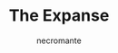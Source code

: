 ---
layout: post
type: tvserie
title: The Expanse
description: >-
  Duzentos anos no futuro, um detetive interespacial, o capitão de uma nave e uma diplomata antiguerra cruzam seus caminhos após uma jovem desaparecer misteriosamente.
author: necromante
overview: >-
  Duzentos anos no futuro, um detetive interespacial, o capitão de uma nave e uma diplomata antiguerra cruzam seus caminhos após uma jovem desaparecer misteriosamente.
poster_path: /wikmaI7OVqmq2O9HfknkzxX6Ygu.jpg
backdrop_path: /uUwnClwdMA12bpHgeKgkQrbu5Oe.jpg
tmdb_id: 63639
imdb_id: tt3230854
runtime: 1h
release_date: 2015-12-14T00:00:00.000Z
genres:
  - Ficção científica
  - Fantasia
  - Drama
casts:
  - Steven Strait
  - Cas Anvar
  - Dominique Tipper
  - Wes Chatham
  - Shohreh Aghdashloo
  - Frankie Adams
crews:
  - Mark Fergus
  - Hawk Ostby
trailer: ssQ9i9hAwwE
certification: 16
adult: false
vote_average: 7.8
vote_count: 1053
qualitys:
  - 720p
  - 480p
audios:
  - Inglês
extensions:
  - mkv
  - mp4
seasons:
  - season_number: 1
    name: 1 temporada
    overview: >-
      A 1ª temporada de Raised by Wolves começou a ser exibida em 3 de setembro
      de 2020.
    air_date: 2020-09-03T00:00:00.000Z
    episodes:
      - episode_number: 1
        name: Raised by Wolves
        overview: >-
          After Earth is rendered uninhabitable, Androids Mother and Father
          start a new settlement and family with human embryos on the planet
          Kepler-22b. Twelve years later, only one child, Campion, remains, and
          the arrival of an Ark of surviving humans called the Mithraic presents
          a threat that Mother has no choice but to confront.
        air_date: 2020-09-03T00:00:00.000Z
        vote_average: 9
        vote_count: 1.135
        downloads:
          - quality: 1080p
            audio: Dual Àudio
            size: 5GB
            server: Diversos
            urls:
             - hostname: twitter.com
               url: https://twitter.com/
             - hostname: youtube.com
               url: https://youtube.com/
          - quality: 720p
            audio: Dual Àudio
            size: 3GB
            server: Diversos
            urls:
             - hostname: twitter.com
               url: https://twitter.com/
             - hostname: youtube.com
               url: https://youtube.com/
          - quality: 480p
            audio: Dual Àudio
            size: 400MB
            server: Diversos
            urls:
             - hostname: twitter.com
               url: https://twitter.com/
             - hostname: youtube.com
               url: https://youtube.com/
      - episode_number: 2
        name: Pentagram
        overview: >-
          After a confrontation with Marcus, Mother discovers and takes five
          Mithraic children (Hunter, Tempest, Paul, Holly and Vita) back to her
          settlement. While Mother, Father and Campion, adjust to living with a
          new group of Earth-born children, Marcus struggles to survive alone on
          Kepler-22b.
        air_date: 2020-09-03T00:00:00.000Z
        vote_average: 8
        vote_count: 805
        downloads:
          - quality: 1080p
            audio: Dual Àudio
            size: 5GB
            server: Diversos
            urls:
             - hostname: facebook.com
               url: https://facebook.com/
             - hostname: instagram.com
               url: https://instagram.com/
          - quality: 720p
            audio: Dual Àudio
            size: 3GB
            server: Diversos
            urls:
             - hostname: facebook.com
               url: https://facebook.com/
             - hostname: instagram.com
               url: https://instagram.com/
          - quality: 480p
            audio: Dual Àudio
            size: 400MB
            server: Diversos
            urls:
             - hostname: facebook.com
               url: https://facebook.com/
             - hostname: instagram.com
               url: https://instagram.com/
---
